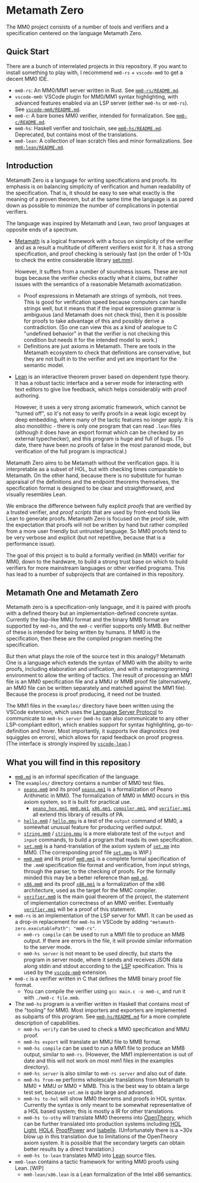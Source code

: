 # Metamath Zero

The MM0 project consists of a number of tools and verifiers and a specification centered on the language Metamath Zero.


## Quick Start

There are a bunch of interrelated projects in this repository. If you want to install something to play with, I recommend `mm0-rs` + `vscode-mm0` to get a decent MM0 IDE.

* `mm0-rs`: An MM0/MM1 server written in Rust. See [`mm0-rs/README.md`](mm0-rs/README.md).
* `vscode-mm0`: VSCode plugin for MM0/MM1 syntax highlighting, with advanced features enabled via an LSP server (either `mm0-hs` or `mm0-rs`). See [`vscode-mm0/README.md`](vscode-mm0/README.md).
* `mm0-c`: A bare bones MM0 verifier, intended for formalization. See [`mm0-c/README.md`](mm0-c/README.md).
* `mm0-hs`: Haskell verifier and toolchain, see [`mm0-hs/README.md`](mm0-hs/README.md). Deprecated, but contains most of the translations.
* `mm0-lean`: A collection of lean scratch files and minor formalizations. See [`mm0-lean/README.md`](mm0-lean/README.md).



## Introduction

Metamath Zero is a language for writing specifications and proofs. Its emphasis is on balancing simplicity of verification and human readability of the specification. That is, it should be easy to see what exactly is the meaning of a proven theorem, but at the same time the language is as pared down as possible to minimize the number of complications in potential verifiers.

The language was inspired by Metamath and Lean, two proof languages at opposite ends of a spectrum.

* [Metamath](http://us.metamath.org/) is a logical framework with a focus on simplicity of the verifier and as a result a multitude of different verifiers exist for it. It has a strong specification, and proof checking is seriously fast (on the order of 1-10s to check the entire considerable library [set.mm](https://github.com/metamath/set.mm/)).

  However, it suffers from a number of soundness issues. These are not bugs because the verifier checks exactly what it claims, but rather issues with the semantics of a reasonable Metamath axiomatization.
  * Proof expressions in Metamath are strings of symbols, not trees. This is good for verification speed because computers can handle strings well, but it means that if the input expression grammar is ambiguous (and Metamath does not check this), then it is possible for proofs to take advantage of this and possibly derive a contradiction. (So one can view this as a kind of analogue to C "undefined behavior" in that the verifier is not checking this condition but needs it for the intended model to work.)
  * Definitions are just axioms in Metamath. There are tools in the Metamath ecosystem to check that definitions are conservative, but they are not built in to the verifier and yet are important for the semantic model.

* [Lean](http://leanprover.github.io/) is an interactive theorem prover based on dependent type theory. It has a robust tactic interface and a server mode for interacting with text editors to give live feedback, which helps considerably with proof authoring.

  However, it uses a very strong axiomatic framework, which cannot be "turned off", so it's not easy to verify proofs in a weak logic except by deep embedding, where many of the tactic features no longer apply. It is also monolithic - there is only one program that can read `.lean` files (although it does have an export format which can be checked by an external typechecker), and this program is huge and full of bugs. (To date, there have been no proofs of false in the most paranoid mode, but verification of the full program is impractical.)

Metamath Zero aims to be Metamath without the verification gaps. It is interpretable as a subset of HOL, but with checking times comparable to Metamath. On the other hand, because there is no substitute for human appraisal of the definitions and the endpoint theorems themselves, the specification format is designed to be clear and straightforward, and visually resembles Lean.

We embrace the difference between fully explicit *proofs* that are verified by a trusted verifier, and *proof scripts* that are used by front-end tools like Lean to generate proofs. Metamath Zero is focused on the proof side, with the expectation that proofs will not be written by hand but rather compiled from a more user friendly but untrusted language. So MM0 proofs tend to be very verbose and explicit (but not repetitive, because that is a performance issue).

The goal of this project is to build a formally verified (in MM0) verifier for MM0, down to the hardware, to build a strong trust base on which to build verifiers for more mainstream languages or other verified programs. This has lead to a number of subprojects that are contained in this repository.

Metamath One and Metamath Zero
---
Metamath zero is a specification-only language, and it is paired with proofs with a defined theory but an implementation-defined concrete syntax. Currently the lisp-like MMU format and the binary MMB format are supported by `mm0-hs`, and the `mm0-c` verifier supports only MMB. But neither of these is intended for being written by humans. If MM0 is the specification, then these are the compiled program meeting the specification.

But then what plays the role of the source text in this analogy? Metamath One is a language which extends the syntax of MM0 with the ability to write proofs, including elaboration and unification, and with a metaprogramming environment to allow the writing of tactics. The result of processing an MM1 file is an MM0 specification file and a MMU or MMB proof file (alternatively, an MM0 file can be written separately and matched against the MM1 file). Because the process is proof producing, it need not be trusted.

The MM1 files in the `examples/` directory have been written using the VSCode extension, which uses the [Language Server Protocol](https://microsoft.github.io/language-server-protocol/) to communicate to `mm0-hs server` (`mm0-hs` can also communicate to any other LSP-compliant editor), which enables support for syntax highlighting, go-to-definition and hover. Most importantly, it supports live diagnostics (red squiggles on errors), which allows for rapid feedback on proof progress. (The interface is strongly inspired by [`vscode-lean`](https://github.com/leanprover/vscode-lean/).)

## What you will find in this repository

* [`mm0.md`](mm0.md) is an informal specification of the language.
* The `examples/` directory contains a number of MM0 test files.
  * [`peano.mm0`](examples/peano.mm0) and its proof [`peano.mm1`](examples/peano.mm1) is a formalization of Peano Arithmetic in MM0. The formalization of MM0 in MM0 occurs in this axiom system, so it is built for practical use.
    * [`peano_hex.mm1`](examples/peano_hex.mm1), [`mm0.mm1`](examples/mm0.mm1), [`x86.mm1`](examples/x86.mm1), [`compiler.mm1`](examples/compiler.mm1), and [`verifier.mm1`](examples/compiler.mm1) all extend this library of results of PA.
  * [`hello.mm0`](examples/hello.mm0) / [`hello.mmu`](examples/hello.mmu) is a test of the `output` command of MM0, a somewhat unusual feature for producing verified output.
  * [`string.mm0`](examples/string.mm0) / [`string.mmu`](examples/string.mmu) is a more elaborate test of the `output` and `input` commands, to build a program that reads its own specification.
  * [`set.mm0`](examples/set.mm0) is a hand-translation of the axiom system of [`set.mm`](https://github.com/metamath/set.mm/) into MM0. (The corresponding proof file [`set.mmu`](examples/set.mmu) is WIP.)
  * [`mm0.mm0`](examples/mm0.mm0) and its proof [`mm0.mm1`](examples/mm0.mm1) is a complete formal specification of the `.mm0` specification file format and verification, from input strings, through the parser, to the checking of proofs. For the formally minded this may be a better reference than [`mm0.md`](mm0.md).
  * [`x86.mm0`](examples/x86.mm0) and its proof [`x86.mm1`](examples/x86.mm1) is a formalization of the x86 architecture, used as the target for the MMC compiler.
  * [`verifier.mm0`](examples/verifier.mm0) is the main goal theorem of the project, the statement of implementation correctness of an MM0 verifier. Eventually [`verifier.mm1`](examples/verifier.mm1) will be a proof of this statement.
* `mm0-rs` is an implementation of the LSP server for MM1. It can be used as a drop-in replacement for `mm0-hs` in VSCode by adding `"metamath-zero.executablePath": "mm0-rs"`.
  * `mm0-rs compile` can be used to run a MM1 file to produce an MMB output. If there are errors in the file, it will provide similar information to the server mode.
  * `mm0-hs server` is not meant to be used directly, but starts the program in server mode, where it sends and receives JSON data along stdin and stdout according to the [LSP](https://microsoft.github.io/language-server-protocol/) specification. This is used by the [`vscode-mm0`](vscode-mm0/) extension.
* `mm0-c` is a verifier written in C that defines the MMB binary proof file format.
  * You can compile the verifier using `gcc main.c -o mm0-c`, and run it with `./mm0-c file.mmb`.
* The `mm0-hs` program is a verifier written in Haskell that contains most of the "tooling" for MM0. Most importers and exporters are implemented as subparts of this program. See [`mm0-hs/README.md`](mm0-hs/README.md) for a more complete description of capabilities.
  * `mm0-hs verify` can be used to check a MM0 specification and MMU proof.
  * `mm0-hs export` will translate an MMU file to MMB format.
  * `mm0-hs compile` can be used to run a MM1 file to produce an MMB output, similar to `mm0-rs`. (However, the MM1 implementation is out of date and this will not work on most mm1 files in the examples directory).
  * `mm0-hs server` is also similar to `mm0-rs server` and also out of date.
  * `mm0-hs from-mm` performs wholescale translations from Metamath to MM0 + MMU or MM0 + MMB. This is the best way to obtain a large test set, because `set.mm` is quite large and advanced.
  * `mm0-hs to-hol` will show MM0 theorems and proofs in HOL syntax. Currently the syntax is only meant to be somewhat representative of a HOL based system; this is mostly a IR for other translations.
  * `mm0-hs to-othy` will translate MM0 theorems into [OpenTheory](http://www.gilith.com/opentheory/), which can be further translated into production systems including [HOL Light](https://www.cl.cam.ac.uk/~jrh13/hol-light/index.html), [HOL4](https://hol-theorem-prover.org/), [ProofPower](http://www.lemma-one.com/ProofPower/index/) and [Isabelle](https://www.cl.cam.ac.uk/research/hvg/Isabelle/). (Unfortunately there is a ~30x blow up in this translation due to limitations of the OpenTheory axiom system. It is possible that the secondary targets can obtain better results by a direct translation.)
  * `mm0-hs to-lean` translates MM0 into [Lean](leanprover.github.io/) source files.
* `mm0-lean` contains a tactic framework for writing MM0 proofs using Lean. [WIP]
  * `mm0-lean/x86.lean` is a Lean formalization of the Intel x86 semantics.
